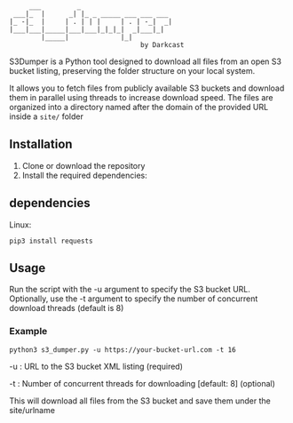 ```

                                         
     ___         _                       
 ___|_  |      _| |_ _ _____ ___ ___ ___ 
|_ -|_  |     | . | | |     | . | -_|  _|
|___|___|_____|___|___|_|_|_|  _|___|_|  
        |_____|             |_|
                                 by Darkcast
```

S3Dumper is a Python tool designed to download all files from an open S3 bucket listing, preserving the folder structure on your local system.

It allows you to fetch files from publicly available S3 buckets and download them in parallel using threads to increase download speed. The files are organized into a directory named after the domain of the provided URL inside a `site/` folder

## Installation

1. Clone or download the repository
2. Install the required dependencies:

## dependencies
Linux:
```
pip3 install requests
```
##  Usage
Run the script with the -u argument to specify the S3 bucket URL. Optionally, use the -t argument to specify the number of concurrent download threads (default is 8)

### Example
```
python3 s3_dumper.py -u https://your-bucket-url.com -t 16
```

-u : URL to the S3 bucket XML listing (required)

-t : Number of concurrent threads for downloading [default: 8] (optional)


This will download all files from the S3 bucket and save them under the site/urlname
